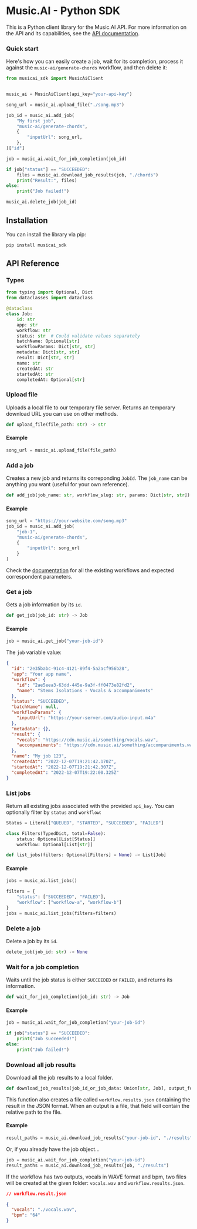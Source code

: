 # Music.AI - Python SDK

This is a Python client library for the Music.AI API. For more information on the API and its capabilities, see the [API documentation](https://music.ai/docs/getting-started/introduction/).

### Quick start

Here's how you can easily create a job, wait for its completion, process it against the `music-ai/generate-chords` workflow, and then delete it:

```python
from musicai_sdk import MusicAiClient


music_ai = MusicAiClient(api_key="your-api-key")

song_url = music_ai.upload_file("./song.mp3")

job_id = music_ai.add_job(
    "My first job",
    "music-ai/generate-chords",
    {
        "inputUrl": song_url,
    },
)["id"]

job = music_ai.wait_for_job_completion(job_id)

if job["status"] == "SUCCEEDED":
    files = music_ai.download_job_results(job, "./chords")
    print("Result:", files)
else:
    print("Job failed!")

music_ai.delete_job(job_id)
```

## Installation

You can install the library via pip:

```bash
pip install musicai_sdk
```

## API Reference

### Types

```python
from typing import Optional, Dict
from dataclasses import dataclass

@dataclass
class Job:
    id: str
    app: str
    workflow: str
    status: str  # Could validate values separately
    batchName: Optional[str]
    workflowParams: Dict[str, str]
    metadata: Dict[str, str]
    result: Dict[str, str]
    name: str
    createdAt: str
    startedAt: str
    completedAt: Optional[str]
```

### Upload file

Uploads a local file to our temporary file server. Returns an temporary download URL you can use on other methods.

```python
def upload_file(file_path: str) -> str
```

#### Example

```python
song_url = music_ai.upload_file(file_path)
```

### Add a job

Creates a new job and returns its correponding `JobId`. The `job_name` can be anything you want (useful for your own reference).

```python
def add_job(job_name: str, workflow_slug: str, params: Dict[str, str]) -> str
```

#### Example

```python
song_url = "https://your-website.com/song.mp3"
job_id = music_ai.add_job(
    "job-1",
    "music-ai/generate-chords",
    {
        "inputUrl": song_url
    }
)
```

Check the [documentation](https://music.ai/docs) for all the existing workflows and expected correspondent parameters.

### Get a job

Gets a job information by its `id`.

```python
def get_job(job_id: str) -> Job
```

#### Example

```python
job = music_ai.get_job("your-job-id")
```

The `job` variable value:

```json
{
  "id": "2e35babc-91c4-4121-89f4-5a2acf956b28",
  "app": "Your app name",
  "workflow": {
    "id": "2ae5eea3-63dd-445e-9a3f-ff0473e82fd2",
    "name": "Stems Isolations - Vocals & accompaniments"
  },
  "status": "SUCCEEDED",
  "batchName": null,
  "workflowParams": {
    "inputUrl": "https://your-server.com/audio-input.m4a"
  },
  "metadata": {},
  "result": {
    "vocals": "https://cdn.music.ai/something/vocals.wav",
    "accompaniments": "https://cdn.music.ai/something/accompaniments.wav"
  },
  "name": "My job 123",
  "createdAt": "2022-12-07T19:21:42.170Z",
  "startedAt": "2022-12-07T19:21:42.307Z",
  "completedAt": "2022-12-07T19:22:00.325Z"
}
```

### List jobs

Return all existing jobs associated with the provided `api_key`. You can optionally filter by `status` and `workflow`:

```python
Status = Literal["QUEUED", "STARTED", "SUCCEEDED", "FAILED"]

class Filters(TypedDict, total=False):
    status: Optional[List[Status]]
    workflow: Optional[List[str]]

def list_jobs(filters: Optional[Filters] = None) -> List[Job]
```

#### Example

```python
jobs = music_ai.list_jobs()
```

```python
filters = {
    "status": ["SUCCEEDED", "FAILED"],
    "workflow": ["workflow-a", "workflow-b"]
}
jobs = music_ai.list_jobs(filters=filters)
```

### Delete a job

Delete a job by its `id`.

```python
delete_job(job_id: str) -> None
```

### Wait for a job completion

Waits until the job status is either `SUCCEEDED` or `FAILED`, and returns its information.

```python
def wait_for_job_completion(job_id: str) -> Job
```

#### Example

```python
job = music_ai.wait_for_job_completion("your-job-id")

if job["status"] == "SUCCEEDED":
    print("Job succeeded!")
else:
    print("Job failed!")
```

### Download all job results

Download all the job results to a local folder.

```python
def download_job_results(job_id_or_job_data: Union[str, Job], output_folder: str) -> List[str]
```

This function also creates a file called `workflow.results.json` containing the result in the JSON format. When an output is a file, that field will contain the relative path to the file.

#### Example

```python
result_paths = music_ai.download_job_results("your-job-id", "./results")
```

Or, if you already have the job object...

```python
job = music_ai.wait_for_job_completion("your-job-id")
result_paths = music_ai.download_job_results(job, "./results")
```

If the workflow has two outputs, vocals in WAVE format and bpm, two files will be created at the given folder: `vocals.wav` and `workflow.results.json`.

```json
// workflow.result.json

{
  "vocals": "./vocals.wav",
  "bpm": "64"
}
```
